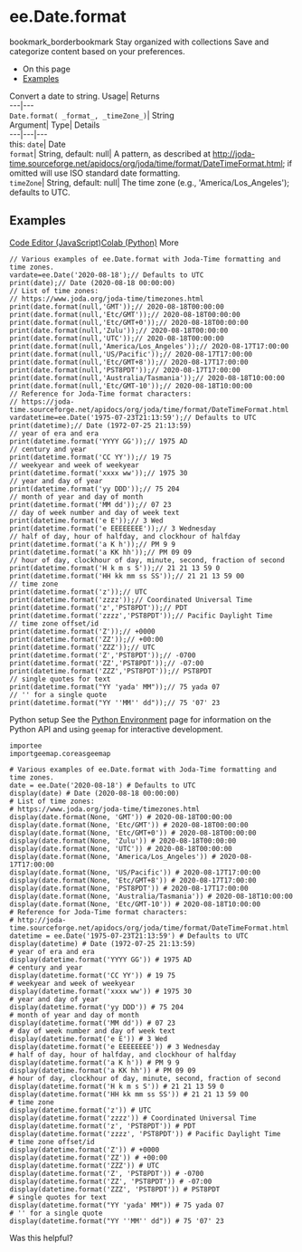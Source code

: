  
#  ee.Date.format 
bookmark_borderbookmark Stay organized with collections  Save and categorize content based on your preferences.
  * On this page
  * [Examples](https://developers.google.com/earth-engine/apidocs/ee-date-format#examples)


Convert a date to string. 
Usage| Returns  
---|---  
`Date.format( _format_, _timeZone_)`| String  
Argument| Type| Details  
---|---|---  
this: `date`| Date  
`format`| String, default: null| A pattern, as described at http://joda-time.sourceforge.net/apidocs/org/joda/time/format/DateTimeFormat.html; if omitted will use ISO standard date formatting.  
`timeZone`| String, default: null| The time zone (e.g., 'America/Los_Angeles'); defaults to UTC.  
## Examples
[Code Editor (JavaScript)](https://developers.google.com/earth-engine/apidocs/ee-date-format#code-editor-javascript-sample)[Colab (Python)](https://developers.google.com/earth-engine/apidocs/ee-date-format#colab-python-sample) More
```
// Various examples of ee.Date.format with Joda-Time formatting and time zones.
vardate=ee.Date('2020-08-18');// Defaults to UTC
print(date);// Date (2020-08-18 00:00:00)
// List of time zones:
// https://www.joda.org/joda-time/timezones.html
print(date.format(null,'GMT'));// 2020-08-18T00:00:00
print(date.format(null,'Etc/GMT'));// 2020-08-18T00:00:00
print(date.format(null,'Etc/GMT+0'));// 2020-08-18T00:00:00
print(date.format(null,'Zulu'));// 2020-08-18T00:00:00
print(date.format(null,'UTC'));// 2020-08-18T00:00:00
print(date.format(null,'America/Los_Angeles'));// 2020-08-17T17:00:00
print(date.format(null,'US/Pacific'));// 2020-08-17T17:00:00
print(date.format(null,'Etc/GMT+8'));// 2020-08-17T17:00:00
print(date.format(null,'PST8PDT'));// 2020-08-17T17:00:00
print(date.format(null,'Australia/Tasmania'));// 2020-08-18T10:00:00
print(date.format(null,'Etc/GMT-10'));// 2020-08-18T10:00:00
// Reference for Joda-Time format characters:
// https://joda-time.sourceforge.net/apidocs/org/joda/time/format/DateTimeFormat.html
vardatetime=ee.Date('1975-07-23T21:13:59');// Defaults to UTC
print(datetime);// Date (1972-07-25 21:13:59)
// year of era and era
print(datetime.format('YYYY GG'));// 1975 AD
// century and year
print(datetime.format('CC YY'));// 19 75
// weekyear and week of weekyear
print(datetime.format('xxxx ww'));// 1975 30
// year and day of year
print(datetime.format('yy DDD'));// 75 204
// month of year and day of month
print(datetime.format('MM dd'));// 07 23
// day of week number and day of week text
print(datetime.format('e E'));// 3 Wed
print(datetime.format('e EEEEEEEE'));// 3 Wednesday
// half of day, hour of halfday, and clockhour of halfday
print(datetime.format('a K h'));// PM 9 9
print(datetime.format('a KK hh'));// PM 09 09
// hour of day, clockhour of day, minute, second, fraction of second
print(datetime.format('H k m s S'));// 21 21 13 59 0
print(datetime.format('HH kk mm ss SS'));// 21 21 13 59 00
// time zone
print(datetime.format('z'));// UTC
print(datetime.format('zzzz'));// Coordinated Universal Time
print(datetime.format('z','PST8PDT'));// PDT
print(datetime.format('zzzz','PST8PDT'));// Pacific Daylight Time
// time zone offset/id
print(datetime.format('Z'));// +0000
print(datetime.format('ZZ'));// +00:00
print(datetime.format('ZZZ'));// UTC
print(datetime.format('Z','PST8PDT'));// -0700
print(datetime.format('ZZ','PST8PDT'));// -07:00
print(datetime.format('ZZZ','PST8PDT'));// PST8PDT
// single quotes for text
print(datetime.format("YY 'yada' MM"));// 75 yada 07
// '' for a single quote
print(datetime.format("YY ''MM'' dd"));// 75 '07' 23
```
Python setup
See the [ Python Environment](https://developers.google.com/earth-engine/guides/python_install) page for information on the Python API and using `geemap` for interactive development.
```
importee
importgeemap.coreasgeemap
```
```
# Various examples of ee.Date.format with Joda-Time formatting and time zones.
date = ee.Date('2020-08-18') # Defaults to UTC
display(date) # Date (2020-08-18 00:00:00)
# List of time zones:
# https://www.joda.org/joda-time/timezones.html
display(date.format(None, 'GMT')) # 2020-08-18T00:00:00
display(date.format(None, 'Etc/GMT')) # 2020-08-18T00:00:00
display(date.format(None, 'Etc/GMT+0')) # 2020-08-18T00:00:00
display(date.format(None, 'Zulu')) # 2020-08-18T00:00:00
display(date.format(None, 'UTC')) # 2020-08-18T00:00:00
display(date.format(None, 'America/Los_Angeles')) # 2020-08-17T17:00:00
display(date.format(None, 'US/Pacific')) # 2020-08-17T17:00:00
display(date.format(None, 'Etc/GMT+8')) # 2020-08-17T17:00:00
display(date.format(None, 'PST8PDT')) # 2020-08-17T17:00:00
display(date.format(None, 'Australia/Tasmania')) # 2020-08-18T10:00:00
display(date.format(None, 'Etc/GMT-10')) # 2020-08-18T10:00:00
# Reference for Joda-Time format characters:
# http://joda-time.sourceforge.net/apidocs/org/joda/time/format/DateTimeFormat.html
datetime = ee.Date('1975-07-23T21:13:59') # Defaults to UTC
display(datetime) # Date (1972-07-25 21:13:59)
# year of era and era
display(datetime.format('YYYY GG')) # 1975 AD
# century and year
display(datetime.format('CC YY')) # 19 75
# weekyear and week of weekyear
display(datetime.format('xxxx ww')) # 1975 30
# year and day of year
display(datetime.format('yy DDD')) # 75 204
# month of year and day of month
display(datetime.format('MM dd')) # 07 23
# day of week number and day of week text
display(datetime.format('e E')) # 3 Wed
display(datetime.format('e EEEEEEEE')) # 3 Wednesday
# half of day, hour of halfday, and clockhour of halfday
display(datetime.format('a K h')) # PM 9 9
display(datetime.format('a KK hh')) # PM 09 09
# hour of day, clockhour of day, minute, second, fraction of second
display(datetime.format('H k m s S')) # 21 21 13 59 0
display(datetime.format('HH kk mm ss SS')) # 21 21 13 59 00
# time zone
display(datetime.format('z')) # UTC
display(datetime.format('zzzz')) # Coordinated Universal Time
display(datetime.format('z', 'PST8PDT')) # PDT
display(datetime.format('zzzz', 'PST8PDT')) # Pacific Daylight Time
# time zone offset/id
display(datetime.format('Z')) # +0000
display(datetime.format('ZZ')) # +00:00
display(datetime.format('ZZZ')) # UTC
display(datetime.format('Z', 'PST8PDT')) # -0700
display(datetime.format('ZZ', 'PST8PDT')) # -07:00
display(datetime.format('ZZZ', 'PST8PDT')) # PST8PDT
# single quotes for text
display(datetime.format("YY 'yada' MM")) # 75 yada 07
# '' for a single quote
display(datetime.format("YY ''MM'' dd")) # 75 '07' 23
```

Was this helpful?
